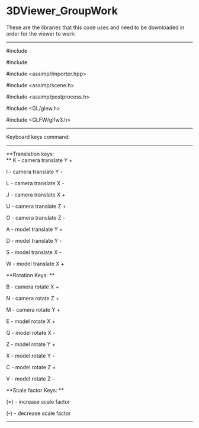 # 3DViewer_GroupWork

These are the libraries that this code uses and need to be downloaded in order for the viewer to work:  

-------------------------------------------------------------------------------------------------------  

#include <iostream>  

#include <vector>  

#include <assimp/Importer.hpp>  

#include <assimp/scene.h>  

#include <assimp/postprocess.h>  

#include <GL/glew.h>  

#include <GLFW/glfw3.h>  

-------------------------------------------------------------------------------------------------------  

Keyboard keys command:  

-------------------------------------------------------------------------------------------------------  

**Translation keys:  
**
K - camera translate Y +  

I - camera translate Y -  

L - camera translate X -  

J - camera translate X +  

U - camera translate Z +  

O - camera translate Z -  

A - model translate Y +  

D - model translate Y -  

S - model translate X -  

W - model translate X +  

  

**Rotation Keys:  **

B - camera rotate X +  

N - camera rotate Z +  

M - camera rotate Y +  

E - model rotate X +  

Q - model rotate X -  

Z - model rotate Y +  

X - model rotate Y -  

C - model rotate Z +  

V - model rotate Z -  

  

**Scale factor Keys:  **

(=) - increase scale factor  

(-) - decrease scale factor  

-------------------------------------------------------------------------------------------------------  

